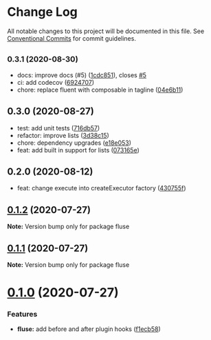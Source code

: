 # Change Log

All notable changes to this project will be documented in this file.
See [Conventional Commits](https://conventionalcommits.org) for commit guidelines.

## <small>0.3.1 (2020-08-30)</small>

* docs: improve docs (#5) ([1cdc851](https://github.com/Nayni/fluse/commit/1cdc851)), closes [#5](https://github.com/Nayni/fluse/issues/5)
* ci: add codecov ([6924707](https://github.com/Nayni/fluse/commit/6924707))
* chore: replace fluent with composable in tagline ([04e6b11](https://github.com/Nayni/fluse/commit/04e6b11))





## 0.3.0 (2020-08-27)

* test: add unit tests ([716db57](https://github.com/Nayni/fluse/commit/716db57))
* refactor: improve lists ([3d38c15](https://github.com/Nayni/fluse/commit/3d38c15))
* chore: dependency upgrades ([e18e053](https://github.com/Nayni/fluse/commit/e18e053))
* feat: add built in support for lists ([073165e](https://github.com/Nayni/fluse/commit/073165e))





## 0.2.0 (2020-08-12)

* feat: change execute into createExecutor factory ([430755f](https://github.com/Nayni/fluse/commit/430755f))





## [0.1.2](https://github.com/Nayni/fluse/compare/fluse@0.1.1...fluse@0.1.2) (2020-07-27)

**Note:** Version bump only for package fluse





## [0.1.1](https://github.com/Nayni/fluse/compare/fluse@0.1.0...fluse@0.1.1) (2020-07-27)

**Note:** Version bump only for package fluse





# [0.1.0](https://github.com/Nayni/fluse/compare/fluse@0.0.2...fluse@0.1.0) (2020-07-27)


### Features

* **fluse:** add before and after plugin hooks ([f1ecb58](https://github.com/Nayni/fluse/commit/f1ecb582c3166eb1e04b73a736c73cc3dee29587))
